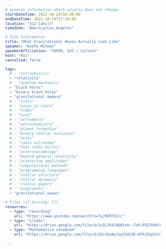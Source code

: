 ```yaml
---
# general information which usually does not change
startDateTime: 2022-10-24T16:30:00
endDateTime: 2022-10-24T17:30:00
location: "312 Cahill"
timeZone: "America/Los_Angeles"

# Talk information
title: "What Gravitational Waves Actually Look Like"
speaker: "Keefe Mitman"
speakerAffiliation: "TAPIR, SXS / Caltech"
host: "Rui"
cancelled: false

tags:
  # - "astrophysics"
  - "relativity"
  # - "quantum mechanics"
  - "black holes"
  - "binary black holes"
  - "gravitational memory"
  # - "stars"
  # - "waves in stars"
  # - "tides"
  # - "Gaia"
  # - "astrometry"
  # - "astrochemistry"
  # - "planet formation"
  # - "binary stellar evolution"
  # - "disks"
  # - "radio astronomy"
  # - "fast radio bursts"
  # - "asteroseismology"
  # - "beyond general relativity"
  # - "scattering amplitudes"
  # - "computational methods"
  # - "programming languages"
  # - "stellar structure"
  # - "stellar dynamics"
  # - "classic papers"
  # - "exoplanets"
  - "gravitational waves"

# Files (if missing: [])
resources:
  - type: "recording"
    url: "https://www.youtube.com/watch?v=fyjMdTFXCcc"
  - type: "slides"
    url: "https://drive.google.com/file/d/1vZLJhXlQQ81v9--7zH-PSG7bkHlqIBVi/view?usp=drive_link"
  - type: "Mathematica notebook"
    url: "https://drive.google.com/file/d/16cvbuAeJ1q25GC4E-KPhjQ1pYv13yVh6/view?usp=drive_link"

---
```



